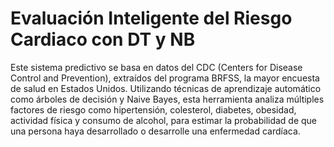 # Evaluación Inteligente del Riesgo Cardiaco con DT y NB
Este sistema predictivo se basa en datos del CDC (Centers for Disease Control and Prevention), extraídos del programa BRFSS, la mayor encuesta de salud en Estados Unidos. Utilizando técnicas de aprendizaje automático como árboles de decisión y Naive Bayes, esta herramienta analiza múltiples factores de riesgo como hipertensión, colesterol, diabetes, obesidad, actividad física y consumo de alcohol, para estimar la probabilidad de que una persona haya desarrollado o desarrolle una enfermedad cardíaca.
